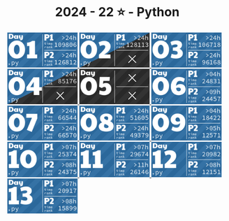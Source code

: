 <!-- AOC TILES BEGIN -->
<h1 align="center">
  2024 - 22 ⭐ - Python
</h1>
<a href="2024/day01.py">
  <img src=".aoc_tiles/tiles/2024/01.png" width="161px">
</a>
<a href="2024/day02.py">
  <img src=".aoc_tiles/tiles/2024/02.png" width="161px">
</a>
<a href="2024/day03.py">
  <img src=".aoc_tiles/tiles/2024/03.png" width="161px">
</a>
<a href="2024/day04.py">
  <img src=".aoc_tiles/tiles/2024/04.png" width="161px">
</a>
<a href="None">
  <img src=".aoc_tiles/tiles/2024/05.png" width="161px">
</a>
<a href="2024/day06.py">
  <img src=".aoc_tiles/tiles/2024/06.png" width="161px">
</a>
<a href="2024/day07.py">
  <img src=".aoc_tiles/tiles/2024/07.png" width="161px">
</a>
<a href="2024/day08.py">
  <img src=".aoc_tiles/tiles/2024/08.png" width="161px">
</a>
<a href="2024/day09.py">
  <img src=".aoc_tiles/tiles/2024/09.png" width="161px">
</a>
<a href="2024/day10.py">
  <img src=".aoc_tiles/tiles/2024/10.png" width="161px">
</a>
<a href="2024/day11.py">
  <img src=".aoc_tiles/tiles/2024/11.png" width="161px">
</a>
<a href="2024/day12.py">
  <img src=".aoc_tiles/tiles/2024/12.png" width="161px">
</a>
<a href="2024/day13.py">
  <img src=".aoc_tiles/tiles/2024/13.png" width="161px">
</a>
<!-- AOC TILES END -->
